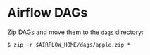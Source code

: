 # Airflow DAGs

Zip DAGs and move them to the `dags` directory:

```
$ zip -r $AIRFLOW_HOME/dags/apple.zip *
```
